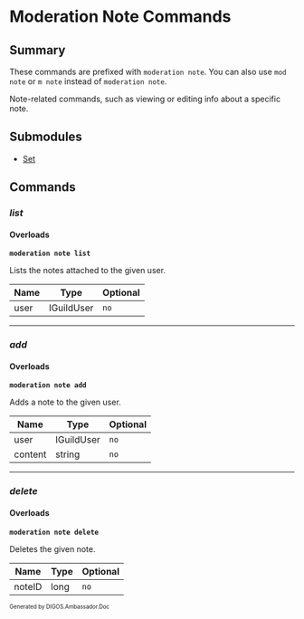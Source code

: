 ﻿Moderation Note Commands
========================
## Summary
These commands are prefixed with `moderation note`. You can also use `mod note` or `m note` instead of `moderation note`.

Note-related commands, such as viewing or editing info about a specific note.

## Submodules
* [Set](moderation_note_set.md)

## Commands
### *list*
#### Overloads
**`moderation note list`**

Lists the notes attached to the given user.

| Name | Type | Optional |
| --- | --- | --- |
| user | IGuildUser | `no` |

---

### *add*
#### Overloads
**`moderation note add`**

Adds a note to the given user.

| Name | Type | Optional |
| --- | --- | --- |
| user | IGuildUser | `no` |
| content | string | `no` |

---

### *delete*
#### Overloads
**`moderation note delete`**

Deletes the given note.

| Name | Type | Optional |
| --- | --- | --- |
| noteID | long | `no` |

<sub><sup>Generated by DIGOS.Ambassador.Doc</sup></sub>